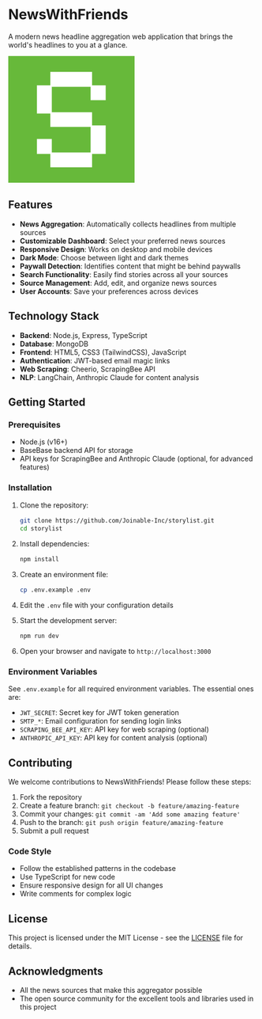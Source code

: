 # NewsWithFriends

A modern news headline aggregation web application that brings the world's headlines to you at a glance.

![NewsWithFriends](public/assets/images/icon_256x256.png)

## Features

- **News Aggregation**: Automatically collects headlines from multiple sources
- **Customizable Dashboard**: Select your preferred news sources
- **Responsive Design**: Works on desktop and mobile devices
- **Dark Mode**: Choose between light and dark themes
- **Paywall Detection**: Identifies content that might be behind paywalls
- **Search Functionality**: Easily find stories across all your sources
- **Source Management**: Add, edit, and organize news sources
- **User Accounts**: Save your preferences across devices

## Technology Stack

- **Backend**: Node.js, Express, TypeScript
- **Database**: MongoDB
- **Frontend**: HTML5, CSS3 (TailwindCSS), JavaScript
- **Authentication**: JWT-based email magic links
- **Web Scraping**: Cheerio, ScrapingBee API
- **NLP**: LangChain, Anthropic Claude for content analysis

## Getting Started

### Prerequisites

- Node.js (v16+)
- BaseBase backend API for storage
- API keys for ScrapingBee and Anthropic Claude (optional, for advanced features)

### Installation

1. Clone the repository:

   ```bash
   git clone https://github.com/Joinable-Inc/storylist.git
   cd storylist
   ```

2. Install dependencies:

   ```bash
   npm install
   ```

3. Create an environment file:
   ```bash
   cp .env.example .env
   ```
4. Edit the `.env` file with your configuration details

5. Start the development server:

   ```bash
   npm run dev
   ```

6. Open your browser and navigate to `http://localhost:3000`

### Environment Variables

See `.env.example` for all required environment variables. The essential ones are:

- `JWT_SECRET`: Secret key for JWT token generation
- `SMTP_*`: Email configuration for sending login links
- `SCRAPING_BEE_API_KEY`: API key for web scraping (optional)
- `ANTHROPIC_API_KEY`: API key for content analysis (optional)

## Contributing

We welcome contributions to NewsWithFriends! Please follow these steps:

1. Fork the repository
2. Create a feature branch: `git checkout -b feature/amazing-feature`
3. Commit your changes: `git commit -am 'Add some amazing feature'`
4. Push to the branch: `git push origin feature/amazing-feature`
5. Submit a pull request

### Code Style

- Follow the established patterns in the codebase
- Use TypeScript for new code
- Ensure responsive design for all UI changes
- Write comments for complex logic

## License

This project is licensed under the MIT License - see the [LICENSE](LICENSE) file for details.

## Acknowledgments

- All the news sources that make this aggregator possible
- The open source community for the excellent tools and libraries used in this project
